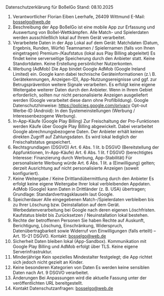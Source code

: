 Datenschutzerklärung für BoßelGo
Stand: 08.10.2025
1. Verantwortlicher
Florian Eiben
Leerhafe, 26409 Wittmund
E-Mail: bosselgo@web.de
2. Beschreibung der App
BoßelGo ist eine mobile App zur Erfassung und Auswertung von Boßel-Wettkämpfen. Alle Match- und Spielerdaten werden ausschließlich lokal auf Ihrem Gerät verarbeitet.
3. Verarbeitete Daten in der App
Lokal auf dem Gerät:
Matchdaten (Datum, Ergebnis, Runden, Würfe)
Teamnamen / Spielernamen (falls von Ihnen eingetragen)
Premium-/Kaufstatus (lokal aus Play Billing abgeleitet)
Es findet keine serverseitige Speicherung durch den Anbieter statt.
Keine Standortdaten. Keine Erstellung persönlicher Nutzerkonten.
4. Werbung (AdMob)
Die App bindet Google AdMob (Google Ireland Limited) ein. Google kann dabei technische Geräteinformationen (z.\ B. Gerätekennungen, Anzeigen-ID), App-Nutzungsereignisse und ggf. zur Betrugsprävention weitere Signale verarbeiten. Es erfolgt keine eigene Weitergabe weiterer Daten durch den Anbieter.
Wenn in Ihrem Gebiet erforderlich, sollten nur nicht personalisierte Anzeigen ausgeliefert werden (Google verarbeitet diese dann ohne Profilbildung).
Google Datenschutzhinweise: https://policies.google.com/privacy
Opt-out Werbe-ID (Android): In den Systemeinstellungen (Werbung / Interessenbezogene Werbung).
5. In-App-Käufe (Google Play Billing)
Zur Freischaltung der Pro-Funktionen werden Käufe über Google Play Billing abgewickelt. Dabei verarbeitet Google abrechnungsbezogene Daten. Der Anbieter erhält keinen direkten Zugriff auf Zahlungsdaten. Es wird lokal lediglich der Freischaltstatus gespeichert.
6. Rechtsgrundlagen (DSGVO)
Art. 6 Abs. 1 lit. b DSGVO (Bereitstellung der Appfunktionen, In-App-Käufe)
Art. 6 Abs. 1 lit. f DSGVO (berechtigtes Interesse: Finanzierung durch Werbung, App-Stabilität)
Für personalisierte Werbung würde Art. 6 Abs. 1 lit. a (Einwilligung) gelten; derzeit Ausrichtung auf nicht personalisierte Anzeigen (soweit konfiguriert).
7. Keine Weitergabe / Keine Drittlandübermittlung durch den Anbieter
Es erfolgt keine eigene Weitergabe Ihrer lokal verbleibenden Appdaten. AdMob (Google) kann Daten in Drittländer (z. B. USA) übertragen; Grundlage: Standardvertragsklauseln laut Google.
8. Speicherdauer
Alle eingegebenen Match-/Spielerdaten verbleiben bis zu Ihrer Löschung bzw. Deinstallation auf dem Gerät. Werbedatenverarbeitung bei Google nach deren eigenen Löschfristen. Kaufstatus bleibt bis Zurücksetzen / Neuinstallation lokal bestehen.
9. Rechte der betroffenen Personen
Sie haben Rechte auf Auskunft, Berichtigung, Löschung, Einschränkung, Widerspruch, Datenübertragbarkeit sowie Widerruf von Einwilligungen (falls erteilt) – Art. 15–21 DSGVO.
Kontakt: bosselgo@web.de
10. Sicherheit
Daten bleiben lokal (App-Sandbox). Kommunikation mit Google Play Billing und AdMob erfolgt über TLS. Keine eigene Serverinfrastruktur.
11. Minderjährige
Kein spezielles Mindestalter festgelegt; die App richtet sich jedoch nicht gezielt an Kinder.
12. Keine besonderen Kategorien von Daten
Es werden keine sensiblen Daten nach Art. 9 DSGVO verarbeitet.
13. Änderungen
Bei Anpassungen wird die aktuelle Fassung unter der veröffentlichten URL bereitgestellt.
14. Kontakt
Datenschutzanfragen: bosselgo@web.de
